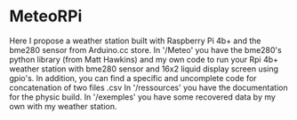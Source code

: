 # MeteoRPi
Here I propose a weather station built with Raspberry Pi 4b+ and the bme280 sensor from Arduino.cc store.
In '/Meteo' you have the bme280's python library (from Matt Hawkins) and my own code to run your Rpi 4b+ weather station with bme280 sensor and 16x2 liquid display screen using gpio's. In addition, you can find a specific and uncomplete code for concatenation of two files .csv
In '/ressources' you have the documentation for the physic build.
In '/exemples' you have some recovered data by my own with my weather station.
